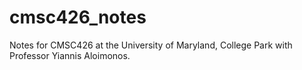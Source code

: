 # cmsc426_notes
Notes for CMSC426 at the University of Maryland, College Park with Professor Yiannis Aloimonos.
